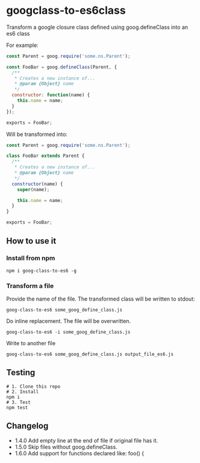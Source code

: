 # googclass-to-es6class

Transform a google closure class defined using goog.defineClass into an es6 class

For example:

```javascript
const Parent = goog.require('some.ns.Parent');

const FooBar = goog.defineClass(Parent, {
  /**
   * Creates a new instance of...
   * @param {Object} name
   */
  constructor: function(name) {
    this.name = name;
  }
});

exports = FooBar;
```

Will be transformed into:

```javascript
const Parent = goog.require('some.ns.Parent');

class FooBar extends Parent {
  /**
   * Creates a new instance of...
   * @param {Object} name
   */
  constructor(name) {
    super(name);

    this.name = name;
  }
}

exports = FooBar;
```

## How to use it

### Install from npm

```shell
npm i goog-class-to-es6 -g
```

### Transform a file

Provide the name of the file. The transformed class will be written to stdout:

```shell
goog-class-to-es6 some_goog_define_class.js
```

Do inline replacement. The file will be overwritten.

```shell
goog-class-to-es6 -i some_goog_define_class.js
```

Write to another file

```shell
goog-class-to-es6 some_goog_define_class.js output_file_es6.js
```

## Testing

```shell
# 1. Clone this repo
# 2. Install
npm i
# 3. Test
npm test
```

## Changelog

* 1.4.0 Add empty line at the end of file if original file has it.
* 1.5.0 Skip files without goog.defineClass.
* 1.6.0 Add support for functions declared like: foo() {

